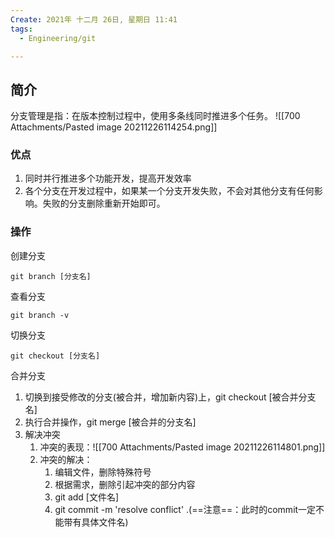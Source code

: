```yaml
---
Create: 2021年 十二月 26日, 星期日 11:41
tags: 
  - Engineering/git

---
```


## 简介
分支管理是指：在版本控制过程中，使用多条线同时推进多个任务。
![[700 Attachments/Pasted image 20211226114254.png]]

### 优点
1. 同时并行推进多个功能开发，提高开发效率
2. 各个分支在开发过程中，如果某一个分支开发失败，不会对其他分支有任何影响。失败的分支删除重新开始即可。


### 操作

创建分支
```git
git branch [分支名]
```

查看分支
```git
git branch -v
```

切换分支
```git
git checkout [分支名]
```

合并分支
1. 切换到接受修改的分支(被合并，增加新内容)上，git checkout \[被合并分支名\]
2. 执行合并操作，git merge \[被合并的分支名\]
3. 解决冲突
	1. 冲突的表现：![[700 Attachments/Pasted image 20211226114801.png]]
	2. 冲突的解决：
		1. 编辑文件，删除特殊符号
		2. 根据需求，删除引起冲突的部分内容
		3. git add \[文件名\]
		4. git commit -m 'resolve conflict' .(==注意==：此时的commit一定不能带有具体文件名)





